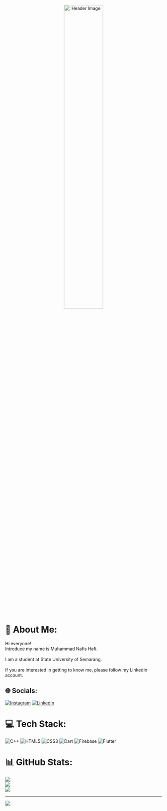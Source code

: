 <p align="center">
  <img src="https://media2.giphy.com/media/v1.Y2lkPTc5MGI3NjExaXEybGh6amtzZGoxeWl6amJ1OWNuY2x3amxhOWZnb3FhNGp2ZWt4diZlcD12MV9pbnRlcm5hbF9naWZfYnlfaWQmY3Q9Zw/iIqmM5tTjmpOB9mpbn/giphy.webp" alt="Header Image" width="50%" />
</p>

# 💫 About Me:
Hi everyone!<br>Introduce my name is Muhammad Nafis Hafi.<br><br>I am a student at State University of Semarang.<br><br>If you are interested in getting to know me, please follow my LinkedIn account.

## 🌐 Socials:
[![Instagram](https://img.shields.io/badge/Instagram-%23E4405F.svg?logo=Instagram&logoColor=white)](https://instagram.com/hafi_117) [![LinkedIn](https://img.shields.io/badge/LinkedIn-%230077B5.svg?logo=linkedin&logoColor=white)](https://linkedin.com/in/muhammad-nafis-hafi-8067a9267) 

# 💻 Tech Stack:
![C++](https://img.shields.io/badge/c++-%2300599C.svg?style=flat&logo=c%2B%2B&logoColor=white) ![HTML5](https://img.shields.io/badge/html5-%23E34F26.svg?style=flat&logo=html5&logoColor=white) ![CSS3](https://img.shields.io/badge/css3-%231572B6.svg?style=flat&logo=css3&logoColor=white) ![Dart](https://img.shields.io/badge/dart-%230175C2.svg?style=flat&logo=dart&logoColor=white) ![Firebase](https://img.shields.io/badge/Firebase-039BE5?style=flat&logo=Firebase&logoColor=white) ![Flutter](https://img.shields.io/badge/Flutter-%2302569B.svg?style=flat&logo=Flutter&logoColor=white)
# 📊 GitHub Stats:
![](https://github-readme-stats.vercel.app/api?username=nafishafi&theme=tokyonight&hide_border=false&include_all_commits=false&count_private=false)<br/>
![](https://github-readme-streak-stats.herokuapp.com/?user=nafishafi&theme=tokyonight&hide_border=false)<br/>
![](https://github-readme-stats.vercel.app/api/top-langs/?username=nafishafi&theme=tokyonight&hide_border=false&include_all_commits=false&count_private=false&layout=compact)

---
[![](https://visitcount.itsvg.in/api?id=nafishafi&icon=2&color=0)](https://visitcount.itsvg.in)

<!-- Proudly created with GPRM ( https://gprm.itsvg.in ) -->
